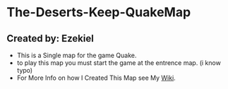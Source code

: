
# The-Deserts-Keep-QuakeMap
## Created by: Ezekiel
* This is a Single map for the game Quake.
* to play this map you must start the game  at the entrence map. (i know typo)
* For More Info on how I Created This Map see My [Wiki](https://github.com/EzekielPearson98/The-Deserts-Keep-QuakeMap/wiki).
